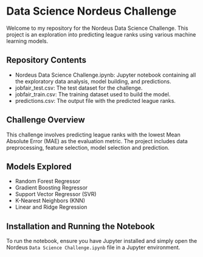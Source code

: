 # Data Science Nordeus Challenge

Welcome to my repository for the Nordeus Data Science Challenge. This project is an exploration into predicting league ranks using various machine learning models.

## Repository Contents
- Nordeus Data Science Challenge.ipynb: Jupyter notebook containing all the exploratory data analysis, model building, and predictions.
- jobfair_test.csv: The test dataset for the challenge.
- jobfair_train.csv: The training dataset used to build the model.
- predictions.csv: The output file with the predicted league ranks.

## Challenge Overview
This challenge involves predicting league ranks with the lowest Mean Absolute Error (MAE) as the evaluation metric. The project includes data preprocessing, feature selection, model selection and prediction.

## Models Explored
- Random Forest Regressor
- Gradient Boosting Regressor
- Support Vector Regressor (SVR)
- K-Nearest Neighbors (KNN)
- Linear and Ridge Regression

## Installation and Running the Notebook
To run the notebook, ensure you have Jupyter installed and simply open the Nordeus `Data Science Challenge.ipynb` file in a Jupyter environment.

